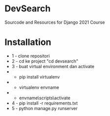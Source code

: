 # DevSearch

Sourcode and Resources for Django 2021 Course

# Installation

- 1 - clone repositori
- 2 - cd ke project "cd devsearch"
- 3 - buat virtual environment dan activate
- - pip install virtualenv
- - virtualenv envname
- - envname\scripts\activate
- 4 - pip install -r requirements.txt
- 5 - python manage.py runserver
